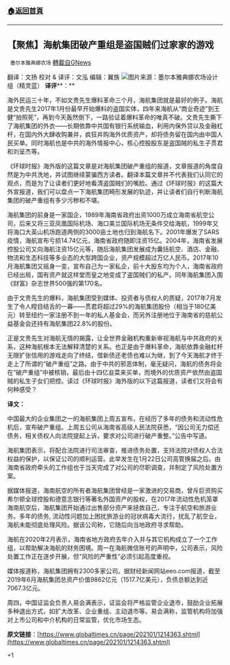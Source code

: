 ###  [:house:返回首頁](https://github.com/ourhimalayas/txt)
---

## 【聚焦】海航集团破产重组是盗国贼们过家家的游戏
` 墨尔本雅典娜农场` [轉載自GNews](https://gnews.org/zh-hans/883267/)

翻译：文扬
校对 & 译评：文泓
编辑：翼族
![]()![](https://gnews.org/wp-content/uploads/2021/02/Picture5.png)图片来源：墨尔本雅典娜农场设计组（精灵蓝）
**译评****：**

海外民运三十年，不如文贵先生爆料革命三个月，海航集团就是最好的例子。海航是文贵先生2017年1月份最早开始爆料的盗国实体，四年来海航从“商业奇迹”到王健“拍照死”，再到今天轰然倒下，一路验证着爆料革命的唯真不破。文贵先生撕下了海航集团的外衣——长期依靠中共国有银行系统输血，利用内保外贷以及金融杠杆，在国内外大肆收购兼并，疯狂并购海外优质资产，却将债务留在国内由中国人民买单。同时海航也是中共的海外情报中心，核心控股股东是盗国贼的私生子贯君和刘呈杰等。

《环球时报》海外版的这篇文章是对海航集团破产重组的报道，文章报道的角度自然是为中共洗地，并试图继续蒙骗西方读者。翻译本篇文章并不代表我们认同它的观点，而是为了让读者们更好地看清盗国贼们的嘴脸。通过《环球时报》的这篇大外宣报道，我们可以盘点一下海航集团畸形发展的轨迹，并让读者们自行判断海航集团的破产重组有多少污秽和不堪。

海航集团的前身是一家国企，1989年海南省政府出资1000万成立海南省航空公司，后来又将三亚凤凰国际机场、海口美兰国际机场无条件交给海航，1999年又将海口大英山机场跑道两侧的3000亩土地也归到海航名下。2001年爆发了SARS疫情，海航宣布亏损14.74亿元，海南省政府随即注资15亿。2004年，海南省发展控股公司又向海航注资15亿元等，随后海航集团发展成为囊括航空、酒店、金融、物流和生态科技等多业态的大型跨国企业，资产规模超过万亿人民币。2017年10月海航集团又摇身一变，宣布自己为一家私企，前十大股东均为个人，海南省政府已经出局，国有资产就这样堂而皇之地变成了盗国贼们的私产。同年海航集团入围《财富》杂志世界500强的第170名。

由于文贵先生的爆料，海航集团受到媒体、投资者与债权人的质疑，2017年7月发生了令人瞠目结舌的一幕——贯君将超过29%的海航集团股份（相当于180亿美元）转至纽约一家注册不到一年的私人基金会，而另外注册地位于海南省的慈航公益基金会还持有海航集团22.8%的股份。

正是文贵先生对海航无情的揭露，让全世界金融机构重新审视海航与中共政府的关系，这种海航根本无法解释清楚的关系。也正是由于爆料革命，海航依靠金融杠杆无限扩张信用的游戏走向了终结，借新债还老债也难以为继，到了今天海航才终于走上了所谓的“破产重组”之路。由于中共的邪恶体制，毫无疑问，海航的债务将会在“破产重组”中被核销，最后由十四亿韭菜来买单，而境外的优质资产依然由盗国贼的私生子女们把控。读过《环球时报》海外版的以下这篇报道，读者们又将会有何种感受？

**译文：**

中国最大的企业集团之一的海航集团上周五宣布，在经历了多年的债务和流动性危机后，宣布破产重组。上周五公司从海南省高级人民法院获悉，“因公司无力偿还债务，相关债权人向法院提起上诉，要求对公司进行破产重整。”公告中写道。

海航集团表示，将配合法院进行司法审查，推进债务处置，支持法院对债权人合法权益的保护，以保证公司的顺利运营。此举发生在1月22日公司高管换届之后。由海南省政府牵头的工作组也于当天完成了对公司的尽职调查，并制定了风险处置方案。

据媒体报道，海南航空的所有者海航集团曾经是一家激进的交易商，曾斥巨资购买希尔顿全球控股和德意志银行等著名外国资产的股权，在2017年流动性危机笼罩海南航空后，海航集团开始通过出售部分资产来拯救自己，专注于航空和旅游业务。多年的债务, 流动性问题加上困扰旅游业的冠状病毒大流行，扰乱了航空业，海航未能彻底处理风险。据该公司称，它随后向当地政府寻求帮助。

海航在2020年2月表示，海南省地方政府去年介入并与其它机构成立了一个工作组，以帮助解决海航的财务困境。周一在海航微信账号的声明中，公司表示，风险处置工作正在逐步开展，但“风险的严重性”必须引起高度重视。

媒体报道称，海航集团拥有2300多家公司。据财经新闻网站eeo.com报道，截至2019年6月海航集团总资产价值9862亿元（1517.7亿美元），负债总额达到近7067.3亿元。

周四，中国证监会负责人易会满表示，证监会将严格监管企业退市，鼓励企业拓展多种退出方式，如扩大改革、企业重组、主动退市等。易会满称，监管机构将加强对上市公司和中介机构的日常监管，优化市场生态。

**原文链接**：[https://www.globaltimes.cn/page/202101/1214363.shtml](https://www.globaltimes.cn/page/202101/1214363.shtml)

+1
